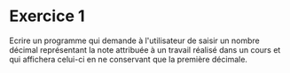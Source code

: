 # Exercice 1

Ecrire un programme qui demande à l'utilisateur de saisir un nombre décimal représentant la note attribuée à un travail réalisé dans un cours et qui affichera celui-ci en ne conservant que la première décimale.
